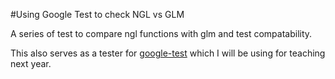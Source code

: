 #Using Google Test to check NGL vs GLM

A series of test to compare ngl functions with glm and test compatability.

This also serves as a tester for [google-test](https://github.com/google/googletest) which I will be using for teaching next year.



